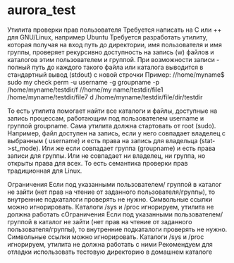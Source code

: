# aurora_test
Утилита проверки прав пользователя
Требуется написать на С или ++ для
GNU/Linux, например Ubuntu
Требуется разработать утилиту, которая
получая на вход путь до директории, имя
пользователя и имя группы, проверяет
рекурсивно доступность на запись (w)
файлов и каталогов этим пользователем и
группой. При возможности записи - полный
путь до каждого такого файла или каталога
выводится в стандартный вывод (stdout) с
новой строчки
Пример:
//home/myname$ sudo my check perm -u
username -g groupname -p
/home/myname/testdir/f
//home/my name/testdir/file1
/home/myname/testdir/file7 d
/home/myname/testdir/file/dir/testdir

То есть утилита помогает найти все
каталоги и файлы, доступные на запись
процессам, работающим под
пользователем username и группой
groupname. Сама утилита должна
стартовать от root (sudo).
Например, файл доступен на запись, если у
него совпадает владелец с выбранным (
username) и есть права на запись для
владельца (stat->st_mode). Или же если
совпадает группа (groupname) и есть права
записи для группы. Или не совпадает ни
владелец, ни группа, но открыты права для
всех. То есть семантика проверки прав
традиционная для Linux.

Ограничения
Если под указанными пользователем/
группой в каталог не зайти (нет прав на
чтение от заданного пользователя/группы),
то внутренние подкаталоги проверять не
нужно. Символьные ссылки можно
игнорировать. Каталоги /sys и /proc
игнорируем, утилита не должна работать сОграничения
Если под указанными пользователем/
группой в каталог не зайти (нет прав на
чтение от заданного пользователя/группы),
то внутренние подкаталоги проверять не
нужно. Символьные ссылки можно
игнорировать. Каталоги /sys и /proc
игнорируем, утилита не должна работать с
ними Рекомендуем для отладки
использовать тестовую директорию в
домашнем каталоге
